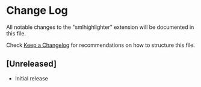# Change Log
All notable changes to the "smlhighlighter" extension will be documented in this file.

Check [Keep a Changelog](http://keepachangelog.com/) for recommendations on how to structure this file.

## [Unreleased]
- Initial release